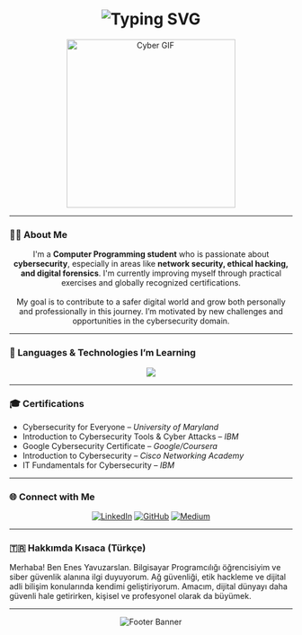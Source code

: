 <!-- README.md -->

<!-- Başlık Animasyonu -->
<h1 align="center">
  <img src="https://readme-typing-svg.demolab.com?font=Fira+Code&weight=500&size=24&pause=1000&color=00FF94&center=true&vCenter=true&multiline=true&width=600&height=80&lines=Hello%2C+I'm+Enes+Yavuzarslan;Cybersecurity+Learner+%7C+Dev+%7C+Student" alt="Typing SVG" />
</h1>

<!-- Dekoratif GIF (Tıklanamaz) -->
<p align="center">
  <img src="https://media.giphy.com/media/qgQUggAC3Pfv687qPC/giphy.gif" width="300" style="pointer-events: none;" alt="Cyber GIF">
</p>

---

### 👨‍💻 About Me

<p align="center">
  I'm a <b>Computer Programming student</b> who is passionate about <b>cybersecurity</b>, especially in areas like <b>network security, ethical hacking, and digital forensics</b>. I'm currently improving myself through practical exercises and globally recognized certifications.<br><br>
  My goal is to contribute to a safer digital world and grow both personally and professionally in this journey. I’m motivated by new challenges and opportunities in the cybersecurity domain.
</p>

---

### 🧠 Languages & Technologies I’m Learning

<p align="center">
  <img src="https://skillicons.dev/icons?i=html,css,js,python,php,c,cpp,cs&theme=light" />
</p>

---

### 🎓 Certifications

- Cybersecurity for Everyone – *University of Maryland*
- Introduction to Cybersecurity Tools & Cyber Attacks – *IBM*
- Google Cybersecurity Certificate – *Google/Coursera*
- Introduction to Cybersecurity – *Cisco Networking Academy*
- IT Fundamentals for Cybersecurity – *IBM*

---

### 🌐 Connect with Me

<p align="center">
  <a href="https://www.linkedin.com/in/enesyavuzarslan/" target="_blank"><img src="https://img.shields.io/badge/LinkedIn-0A66C2?style=for-the-badge&logo=linkedin&logoColor=white" alt="LinkedIn"/></a>
  <a href="https://github.com/enesyavuzarslannn" target="_blank"><img src="https://img.shields.io/badge/GitHub-181717?style=for-the-badge&logo=github&logoColor=white" alt="GitHub"/></a>
  <a href="https://medium.com/@ensyazilim1" target="_blank"><img src="https://img.shields.io/badge/Medium-000000?style=for-the-badge&logo=medium&logoColor=white" alt="Medium"/></a>
</p>

---

### 🇹🇷 Hakkımda Kısaca (Türkçe)

Merhaba! Ben Enes Yavuzarslan. Bilgisayar Programcılığı öğrencisiyim ve siber güvenlik alanına ilgi duyuyorum. Ağ güvenliği, etik hackleme ve dijital adli bilişim konularında kendimi geliştiriyorum. Amacım, dijital dünyayı daha güvenli hale getirirken, kişisel ve profesyonel olarak da büyümek.

---

<!-- Footer Görseli (Tıklanamaz) -->
<p align="center">
  <img src="https://capsule-render.vercel.app/api?type=waving&color=0:00FF94,100:0085FF&height=100&section=footer" alt="Footer Banner" style="pointer-events: none;">
</p>
